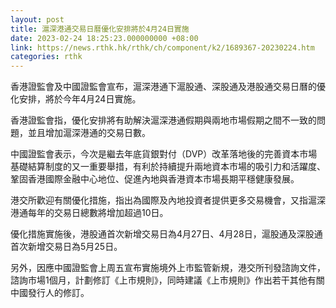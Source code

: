 ```yaml
---
layout: post
title: 滬深港通交易日曆優化安排將於4月24日實施
date: 2023-02-24 18:25:23.000000000 +08:00
link: https://news.rthk.hk/rthk/ch/component/k2/1689367-20230224.htm
categories: rthk
---
```


香港證監會及中國證監會宣布，滬深港通下滬股通、深股通及港股通交易日曆的優化安排，將於今年4月24日實施。

香港證監會指，優化安排將有助解決滬深港通假期與兩地市場假期之間不一致的問題，並且增加滬深港通的交易日數。

中國證監會表示，今次是繼去年底貨銀對付（DVP）改革落地後的完善資本市場基礎結算制度的又一重要舉措，有利於持續提升兩地資本市場的吸引力和活躍度、鞏固香港國際金融中心地位、促進內地與香港資本市場長期平穩健康發展。

港交所歡迎有關優化措施，指出為國際及內地投資者提供更多交易機會，又指滬深港通每年的交易日總數將增加超過10日。

優化措施實施後，港股通首次新增交易日為4月27日、4月28日，滬股通及深股通首次新增交易日為5月25日。

另外，因應中國證監會上周五宣布實施境外上市監管新規，港交所刊發諮詢文件，諮詢市場1個月，計劃修訂《上市規則》，同時建議《上市規則》作出若干其他有關中國發行人的修訂。
